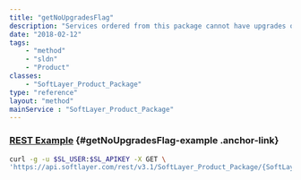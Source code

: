 ```yaml
---
title: "getNoUpgradesFlag"
description: "Services ordered from this package cannot have upgrades or downgrades performed."
date: "2018-02-12"
tags:
    - "method"
    - "sldn"
    - "Product"
classes:
    - "SoftLayer_Product_Package"
type: "reference"
layout: "method"
mainService : "SoftLayer_Product_Package"
---
```


### [REST Example](#getNoUpgradesFlag-example) <a href="/article/rest/"><i class="fas fa-question"></i></a> {#getNoUpgradesFlag-example .anchor-link} 
```bash
curl -g -u $SL_USER:$SL_APIKEY -X GET \
'https://api.softlayer.com/rest/v3.1/SoftLayer_Product_Package/{SoftLayer_Product_PackageID}/getNoUpgradesFlag'
```
